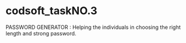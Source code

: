 # codsoft_taskNO.3
PASSWORD GENERATOR :
Helping the individuals in choosing the right length and strong password.

